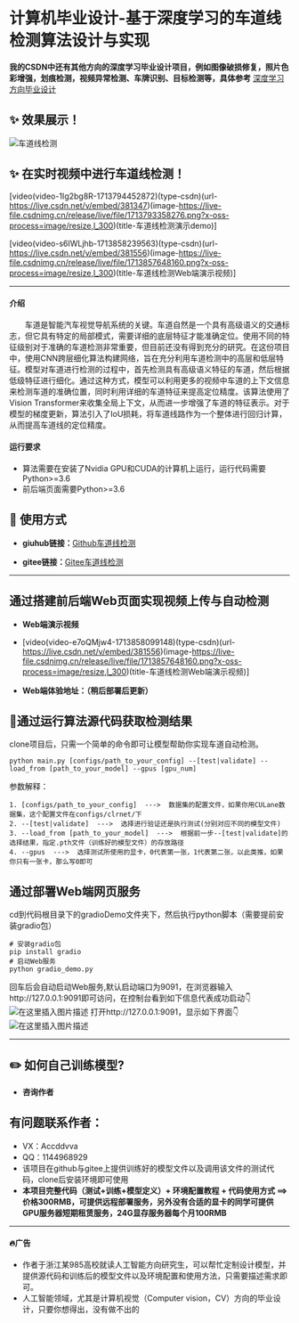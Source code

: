 # 计算机毕业设计-基于深度学习的车道线检测算法设计与实现
**我的CSDN中还有其他方向的深度学习毕业设计项目，例如图像破损修复，照片色彩增强，划痕检测，视频异常检测、车牌识别、目标检测等，具体参考**
[深度学习方向毕业设计](https://blog.csdn.net/qq_45566099/category_12507289.html)

## :sparkles: 效果展示！
![车道线检测](https://img-blog.csdnimg.cn/direct/b2e30fead8f34308820e390f69880a80.jpeg#pic_center)
## :sparkles: 在实时视频中进行车道线检测！


[video(video-1Ig2bg8R-1713794452872)(type-csdn)(url-https://live.csdn.net/v/embed/381347)(image-https://live-file.csdnimg.cn/release/live/file/1713793358276.png?x-oss-process=image/resize,l_300)(title-车道线检测演示demo)]


[video(video-s6IWLjhb-1713858239563)(type-csdn)(url-https://live.csdn.net/v/embed/381556)(image-https://live-file.csdnimg.cn/release/live/file/1713857648160.png?x-oss-process=image/resize,l_300)(title-车道线检测Web端演示视频)]



<hr>

#### 介绍
&emsp;&emsp;车道是智能汽车视觉导航系统的关键。车道自然是一个具有高级语义的交通标志，但它具有特定的局部模式，需要详细的底层特征才能准确定位。使用不同的特征级别对于准确的车道检测非常重要，但目前还没有得到充分的研究。在这份项目中，使用CNN跨层细化算法构建网络，旨在充分利用车道检测中的高层和低层特征。模型对车道进行检测的过程中，首先检测具有高级语义特征的车道，然后根据低级特征进行细化。通过这种方式，模型可以利用更多的视频中车道的上下文信息来检测车道的准确位置，同时利用详细的车道特征来提高定位精度。该算法使用了Vision Transformer来收集全局上下文，从而进一步增强了车道的特征表示。对于模型的梯度更新，算法引入了IoU损耗，将车道线路作为一个整体进行回归计算，从而提高车道线的定位精度。

#### 运行要求
- 算法需要在安装了Nvidia GPU和CUDA的计算机上运行，运行代码需要Python>=3.6
- 前后端页面需要Python>=3.6

## :rocket: 使用方式
- **giuhub链接：**[Github车道线检测](https://github.com/zxx1218/lane-detection)

- **gitee链接：**[Gitee车道线检测](https://gitee.com/zxx1218/lane-detection.git)

<hr>

## 通过搭建前后端Web页面实现视频上传与自动检测
- **Web端演示视频**
- [video(video-e7oQMjw4-1713858099148)(type-csdn)(url-https://live.csdn.net/v/embed/381556)(image-https://live-file.csdnimg.cn/release/live/file/1713857648160.png?x-oss-process=image/resize,l_300)(title-车道线检测Web端演示视频)]


- **Web端体验地址：（稍后部署后更新）**
## :pushpin:通过运行算法源代码获取检测结果
clone项目后，只需一个简单的命令即可让模型帮助你实现车道自动检测。

```
python main.py [configs/path_to_your_config] --[test|validate] --load_from [path_to_your_model] --gpus [gpu_num]
```
参数解释：
```
1. [configs/path_to_your_config]  --->  数据集的配置文件，如果你用CULane数据集，这个配置文件在configs/clrnet/下
2. --[test|validate]  --->  选择进行验证还是执行测试(分别对应不同的模型文件)
3. --load_from [path_to_your_model]  --->  根据前一步--[test|validate]的选择结果，指定.pth文件（训练好的模型文件）的存放路径
4. --gpus  --->  选择测试所使用的显卡，0代表第一张，1代表第二张，以此类推，如果你只有一张卡，那么写0即可
```

## 通过部署Web端网页服务
cd到代码根目录下的gradioDemo文件夹下，然后执行python脚本（需要提前安装gradio包）
```
# 安装gradio包
pip install gradio 
# 启动Web服务
python gradio_demo.py
```
回车后会自动启动Web服务,默认启动端口为9091，在浏览器输入http://127.0.0.1:9091即可访问，在控制台看到如下信息代表成功启动👇
![在这里插入图片描述](https://img-blog.csdnimg.cn/direct/c1a73a1a7d1f4f0091ec35b5215070c1.png#pic_center)
打开http://127.0.0.1:9091，显示如下界面👇
![在这里插入图片描述](https://img-blog.csdnimg.cn/direct/53271b7b66524ea5ad7460102e7e462f.png#pic_center)


<hr>

## :pencil2:	如何自己训练模型?

- **咨询作者**

## 有问题联系作者：
- VX：Accddvva
- QQ：1144968929
- 该项目在github与gitee上提供训练好的模型文件以及调用该文件的测试代码，clone后安装环境即可使用
- **本项目完整代码（测试+训练+模型定义）+ 环境配置教程 + 代码使用方式 ==> 价格300RMB，可提供远程部署服务，另外没有合适的显卡的同学可提供GPU服务器短期租赁服务，24G显存服务器每个月100RMB**

<hr>

#### :fire:广告
- 作者于浙江某985高校就读人工智能方向研究生，可以帮忙定制设计模型，并提供源代码和训练后的模型文件以及环境配置和使用方法，只需要描述需求即可。
- 人工智能领域，尤其是计算机视觉（Computer vision，CV）方向的毕业设计，只要你想得出，没有做不出的
